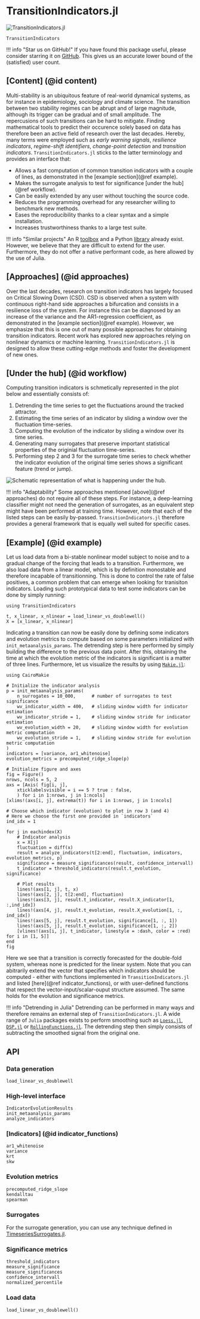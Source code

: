 # TransitionIndicators.jl

![TransitionIndicators.jl](assets/logo.gif)

```@docs
TransitionIndicators
```

!!! info "Star us on GitHub!"
    If you have found this package useful, please consider starring it on [GitHub](https://github.com/JuliaDynamics/TransitionIndicators.jl).
    This gives us an accurate lower bound of the (satisfied) user count.

## [Content] (@id content)

Multi-stability is an ubiquitous feature of real-world dynamical systems, as for instance in epidemiology, sociology and climate science. The transition between two stability regimes can be abrupt and of large magnitude, although its trigger can be gradual and of small amplitude. The repercusions of such transitions can be hard to mitigate. Finding mathematical tools to predict their occurence solely based on data has therefore been an active field of research over the last decades. Hereby, many terms were employed such as *early warning signals*, *resilience indicators*, *regime-shift identifiers*, *change-point detection* and *transition indicators*. `TransitionIndicators.jl` sticks to the latter terminology and provides an interface that:

- Allows a fast computation of common transition indicators with a couple of lines, as demonstrated in the [example section](@ref example).
- Makes the surrogate analysis to test for significance [under the hub](@ref workflow).
- Can be easily extended by any user without touching the source code.
- Reduces the programming overhead for any researcher willing to benchmark new methods.
- Eases the reproducibility thanks to a clear syntax and a simple installation.
- Increases trustworthiness thanks to a large test suite.

!!! info "Similar projects"
    An R [toolbox](https://www.early-warning-signals.org/?page_id=42) and a Python [library](https://pypi.org/project/ewstools/) already exist. However, we believe that they are difficult to extend for the user. Furthermore, they do not offer a native performant code, as here allowed by the use of Julia.

## [Approaches] (@id approaches)

Over the last decades, research on transition indicators has largely focused on Critical Slowing Down (CSD). CSD is observed when a system with continuous right-hand side approaches a bifurcation and consists in a resilience loss of the system. For instance this can be diagnosed by an increase of the variance and the AR1-regression coefficient, as demonstrated in the [example section](@ref example). However, we emphasize that this is one out of many possible approaches for obtaining transition indicators. Recent work has explored new approaches relying on nonlinear dynamics or machine learning. `TransitionIndicators.jl` is designed to allow these cutting-edge methods and foster the development of new ones.

## [Under the hub] (@id workflow)

Computing transition indicators is schmetically represented in the plot below and essentially consists of:
1. Detrending the time series to get the fluctuations around the tracked attractor.
1. Estimating the time series of an indicator by sliding a window over the fluctuation time-series.
2. Computing the evolution of the indicator by sliding a window over its time series.
3. Generating many surrogates that preserve important statistical properties of the originial fluctuation time-series.
4. Performing step 2 and 3 for the surrogate time series to check whether the indicator evolution of the original time series shows a significant feature (trend or jump).

![Schematic representation of what is happening under the hub.](assets/workflow.svg)

!!! info "Adaptability"
    Some approaches mentioned [above](@ref approaches) do not require all of these steps. For instance, a deep-learning classifier might not need the generation of surrogates, as an equivalent step might have been performed at training time. However, note that each of the listed steps can be easily by-passed. `TransitionIndicators.jl` therefore provides a general framework that is equally well suited for specific cases.

## [Example] (@id example)

Let us load data from a bi-stable nonlinear model subject to noise and to a gradual change of the forcing that leads to a transition. Furthermore, we also load data from a linear model, which is by definition monostable and therefore incapable of transitionning. This is done to control the rate of false positives, a common problem that can emerge when looking for tranisiton indicators. Loading such prototypical data to test some indicators can be done by simply running:

```@example MAIN
using TransitionIndicators

t, x_linear, x_nlinear = load_linear_vs_doublewell()
X = [x_linear, x_nlinear]
```

Indicating a transition can now be easily done by defining some indicators and evolution metrics to compute based on some parameters initialized with `init_metaanalysis_params`. The detrending step is here performed by simply building the difference to the previous data point. After this, obtaining the time at which the evolution metric of the indicators is significant is a matter of three lines. Furthermore, let us visualize the results by using [`Makie.jl`](https://docs.makie.org/stable/):

```@example MAIN
using CairoMakie

# Initialize the indicator analysis
p = init_metaanalysis_params(
    n_surrogates = 10_000,      # number of surrogates to test significance
    wv_indicator_width = 400,   # sliding window width for indicator estimation
    wv_indicator_stride = 1,    # sliding window stride for indicator estimation
    wv_evolution_width = 20,    # sliding window width for evolution metric computation
    wv_evolution_stride = 1,    # sliding window stride for evolution metric computation
)
indicators = [variance, ar1_whitenoise]
evolution_metrics = precomputed_ridge_slope(p)

# Initialize figure and axes
fig = Figure()
nrows, ncols = 5, 2
axs = [Axis( fig[i, j],
    xticklabelsvisible = i == 5 ? true : false,
    ) for i in 1:nrows, j in 1:ncols]
[xlims!(axs[i, j], extrema(t)) for i in 1:nrows, j in 1:ncols]

# Choose which indicator (evolution) to plot in row 3 (and 4)
# Here we choose the first one provided in `indicators`
ind_idx = 1

for j in eachindex(X)
    # Indicator analysis
    x = X[j]
    fluctuation = diff(x)
    result = analyze_indicators(t[2:end], fluctuation, indicators, evolution_metrics, p)
    significance = measure_significances(result, confidence_intervall)
    t_indicator = threshold_indicators(result.t_evolution, significance)
    
    # Plot results
    lines!(axs[1, j], t, x)
    lines!(axs[2, j], t[2:end], fluctuation)
    lines!(axs[3, j], result.t_indicator, result.X_indicator[1, :,ind_idx])
    lines!(axs[4, j], result.t_evolution, result.X_evolution[1, :, ind_idx])
    lines!(axs[5, j], result.t_evolution, significance[1, :, 1])
    lines!(axs[5, j], result.t_evolution, significance[1, :, 2])
    [vlines!(axs[i, j], t_indicator, linestyle = :dash, color = :red) for i in [1, 5]]
end
fig
```

Here we see that a transition is correctly forecasted for the double-fold system, whereas none is predicted for the linear system. Note that you can abitrarily extend the vector that specifies which indicators should be computed - either with functions implemented in `TransitionIndicators.jl` and listed [here](@ref indicator_functions), or with user-defined functions that respect the vector-input/scalar-ouput structure assumed. The same holds for the evolution and significance metrics.

!!! info "Detrending in Julia"
    Detrending can be performed in many ways and therefore remains an external step of `TransitionIndicators.jl`. A wide range of `Julia` packages exists to perform smoothing such as [`Loess.jl`](https://github.com/JuliaStats/Loess.jl), [`DSP.jl`](https://docs.juliadsp.org/latest/contents/) or [`RollingFunctions.jl`](https://jeffreysarnoff.github.io/RollingFunctions.jl/dev/). The detrending step then simply consists of subtracting the smoothed signal from the original one.

## API

### Data generation

```@docs
load_linear_vs_doublewell
```

### High-level interface
```@docs
IndicatorEvolutionResults
init_metaanalysis_params
analyze_indicators
```

### [Indicators] (@id indicator_functions)
```@docs
ar1_whitenoise
variance
krt
skw
```

### Evolution metrics
```@docs
precomputed_ridge_slope
kendalltau
spearman
```

### Surrogates

For the surrogate generation, you can use any technique defined in [TimeseriesSurrogates.jl](https://juliadynamics.github.io/TimeseriesSurrogates.jl/stable/#Surrogate-methods).

### Significance metrics

```@docs
threshold_indicators
measure_significance
measure_significances
confidence_intervall
normalized_percentile
```

### Load data

```@docs
load_linear_vs_doublewell()
```